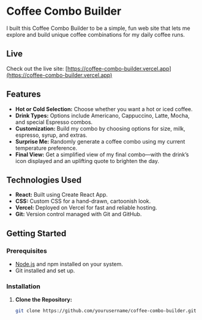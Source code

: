 # Coffee Combo Builder

I built this Coffee Combo Builder to be a simple, fun web site that lets me explore and build unique coffee combinations for my daily coffee runs.

## Live

Check out the live site: [https://coffee-combo-builder.vercel.app](https://coffee-combo-builder.vercel.app)

## Features

- **Hot or Cold Selection:** Choose whether you want a hot or iced coffee.
- **Drink Types:** Options include Americano, Cappuccino, Latte, Mocha, and special Espresso combos.
- **Customization:** Build my combo by choosing options for size, milk, espresso, syrup, and extras.
- **Surprise Me:** Randomly generate a coffee combo using my current temperature preference.
- **Final View:** Get a simplified view of my final combo—with the drink’s icon displayed and an uplifting quote to brighten the day.

## Technologies Used

- **React:** Built using Create React App.
- **CSS:** Custom CSS for a hand-drawn, cartoonish look.
- **Vercel:** Deployed on Vercel for fast and reliable hosting.
- **Git:** Version control managed with Git and GitHub.

## Getting Started

### Prerequisites

- [Node.js](https://nodejs.org/) and npm installed on your system.
- Git installed and set up.

### Installation

1. **Clone the Repository:**

   ```bash
   git clone https://github.com/yourusername/coffee-combo-builder.git
